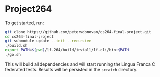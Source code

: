 # Project264

To get started, run:

```sh
git clone https://github.com/petervdonovan/cs264-final-project.git
cd cs264-final-project
git submodule update --init --recursive
./build.sh
export PATH=$(pwd)/lf-264/build/install/lf-cli/bin:$PATH
./go.sh
```

This will build all dependencies and will start running the Lingua Franca C federated tests. Results will be persisted in the `scratch` directory.
